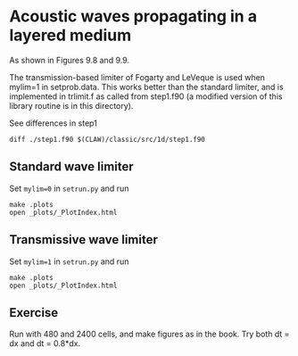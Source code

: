 
# Acoustic waves propagating in a layered medium 

As shown in Figures 9.8 and 9.9.

The transmission-based limiter of Fogarty and LeVeque is used when mylim=1
in setprob.data.  This works better than the standard limiter, and is
implemented in trlimit.f as called from step1.f90 (a modified version of this
library routine is in this directory).

See differences in step1

```
diff ./step1.f90 $(CLAW)/classic/src/1d/step1.f90
```

## Standard wave limiter

Set `mylim=0` in `setrun.py` and run

```shell
make .plots
open _plots/_PlotIndex.html
```

## Transmissive wave limiter

Set `mylim=1` in `setrun.py` and run

```shell
make .plots
open _plots/_PlotIndex.html
```

## Exercise

Run with 480 and 2400 cells, and make figures as in the book. Try both dt = dx and dt = 0.8*dx.
